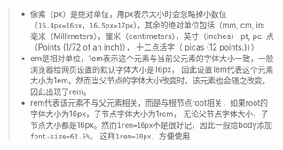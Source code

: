 >+ 像素（px）是绝对单位，用px表示大小时会忽略掉小数位（```16.4px=16px```，```16.5px=17px```），其余的绝对单位包括（mm, cm, in: 毫米（Millimeters），厘米（centimeters），英寸（inches）
pt, pc: 点（Points (1/72 of an inch)）， 十二点活字（ picas (12 points.)））
>+ em是相对单位，1em表示这个元素与当前父元素的字体大小一致，一般浏览器给网页设置的默认字体大小是16px，
因此设置1em代表这个元素大小为1em。然而当父节点的字体大小改变时，该元素也会随之改变，因此出现了rem。
>+ rem代表该元素不与父元素相关，而是与根节点root相关，如果root的字体大小为16px，子节点字体大小为1rem，
无论父节点字体大小，子节点大小都是16px。然而```1rem=16px```不是很好记，因此一般给body添加```font-size=62.5%```，
这样```1rem=10px```，方便使用

